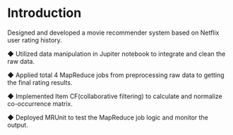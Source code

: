 # Introduction

Designed and developed a movie recommender system based on Netflix user rating history.

◆ Utilized data manipulation in Jupiter notebook to integrate and clean the raw data.

◆ Applied total 4 MapReduce jobs from preprocessing raw data to getting the final rating results.

◆ Implemented Item CF(collaborative filtering) to calculate and normalize co-occurrence matrix.

◆ Deployed MRUnit to test the MapReduce job logic and monitor the output.
